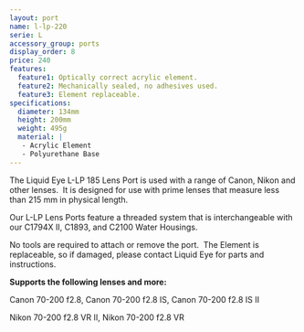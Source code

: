 ```yaml
---
layout: port
name: l-lp-220
serie: L
accessory_group: ports
display_order: 8
price: 240
features:
  feature1: Optically correct acrylic element.
  feature2: Mechanically sealed, no adhesives used.
  feature3: Element replaceable.
specifications:
  diameter: 134mm
  height: 200mm
  weight: 495g
  material: |
   - Acrylic Element
   - Polyurethane Base
---
```

The Liquid Eye L-LP 185 Lens Port is used with a range of Canon, Nikon and other lenses.  It is designed for use with prime lenses that measure less than 215 mm in physical length.

Our L-LP Lens Ports feature a threaded system that is interchangeable with our C1794X II, C1893, and C2100 Water Housings.  

No tools are required to attach or remove the port.  The Element is replaceable, so if damaged, please contact Liquid Eye for parts and instructions.

**Supports the following lenses and more:**

Canon	70-200 f2.8, Canon	70-200 f2.8 IS, Canon	70-200 f2.8 IS II

Nikon	70-200 f2.8 VR II, Nikon 70-200 f2.8 VR
